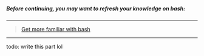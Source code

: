 ##### Before continuing, you may want to refresh your knowledge on bash:

---

> [Get more familiar with bash](README.md)

---

todo: write this part lol
